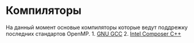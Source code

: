 # Компиляторы

На данный момент основые компиляторы которые ведут поддрежку последних стандартов OpenMP.
    1. [GNU GCC](https://ru.wikipedia.org/wiki/GNU_Compiler_Collection)
    2. [Intel Composer C++](https://ru.wikipedia.org/wiki/Intel_Parallel_Composer)



